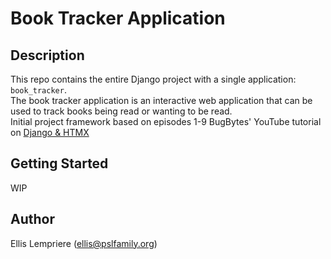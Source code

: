 # Book Tracker Application

## Description
This repo contains the entire Django project with a single application: `book_tracker`.  
The book tracker application is an interactive web application that can be used to track books being read or
 wanting to be read.  
Initial project framework based on episodes 1-9 BugBytes' YouTube tutorial on [Django & HTMX](https://www.youtube.com/playlist?list=PL-2EBeDYMIbRByZ8GXhcnQSuv2dog4JxY)

## Getting Started
WIP

## Author
Ellis Lempriere (ellis@pslfamily.org)